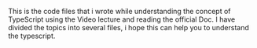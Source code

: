 This is the code files that i wrote while understanding the concept of TypeScript using the Video lecture and reading the official Doc. I have divided the topics into several files, i hope this can help you to understand the typescript.
